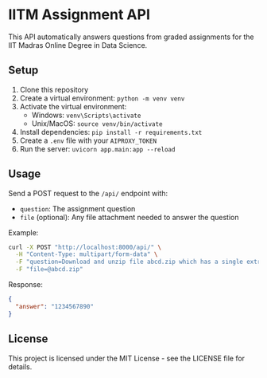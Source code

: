 # IITM Assignment API

This API automatically answers questions from graded assignments for the IIT Madras Online Degree in Data Science.

## Setup

1. Clone this repository
2. Create a virtual environment: `python -m venv venv`
3. Activate the virtual environment:
    - Windows: `venv\Scripts\activate`
    - Unix/MacOS: `source venv/bin/activate`
4. Install dependencies: `pip install -r requirements.txt`
5. Create a `.env` file with your `AIPROXY_TOKEN`
6. Run the server: `uvicorn app.main:app --reload`

## Usage

Send a POST request to the `/api/` endpoint with:

- `question`: The assignment question
- `file` (optional): Any file attachment needed to answer the question

Example:

```bash
curl -X POST "http://localhost:8000/api/" \
  -H "Content-Type: multipart/form-data" \
  -F "question=Download and unzip file abcd.zip which has a single extract.csv file inside. What is the value in the 'answer' column of the CSV file?" \
  -F "file=@abcd.zip"
```

Response:

```json
{
  "answer": "1234567890"
}
```

## License

This project is licensed under the MIT License - see the LICENSE file for details.
